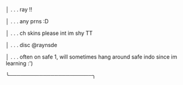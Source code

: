 │   . . . ray !!

│   . . . any prns :D

│   . . . ch skins please int im shy TT

│     . . . disc @raynsde

│     . . . often on safe 1, will sometimes hang around safe indo since im learning :')

╰──────────────────────╮
